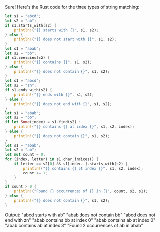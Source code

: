 Sure! Here's the Rust code for the three types of string matching:

```rust
let s1 = "abcd";
let s2 = "ab";
if s1.starts_with(s2) {
    println!("{} starts with {}", s1, s2);
} else {
    println!("{} does not start with {}", s1, s2);
}
let s1 = "abab";
let s2 = "bb";
if s1.contains(s2) {
    println!("{} contains {}", s1, s2);
} else {
    println!("{} does not contain {}", s1, s2);
}
let s1 = "abcd";
let s2 = "zn";
if s1.ends_with(s2) {
    println!("{} ends with {}", s1, s2);
} else {
    println!("{} does not end with {}", s1, s2);
}
let s1 = "abab";
let s2 = "bb";
if let Some(index) = s1.find(s2) {
    println!("{} contains {} at index {}", s1, s2, index);
} else {
    println!("{} does not contain {}", s1, s2);
}
let s1 = "abab";
let s2 = "ab";
let mut count = 0;
for (index, letter) in s1.char_indices() {
    if letter == s2[0] && s1[index..].starts_with(s2) {
        println!("{} contains {} at index {}", s1, s2, index);
        count += 1;
    }
}
if count > 0 {
    println!("Found {} occurrences of {} in {}", count, s2, s1);
} else {
    println!("{} does not contain {}", s1, s2);
}
```
Output:
"abcd starts with ab"
"abab does not contain bb"
"abcd does not end with zn"
"abab contains bb at index 0"
"abab contains ab at index 0"
"abab contains ab at index 3"
"Found 2 occurrences of ab in abab"
